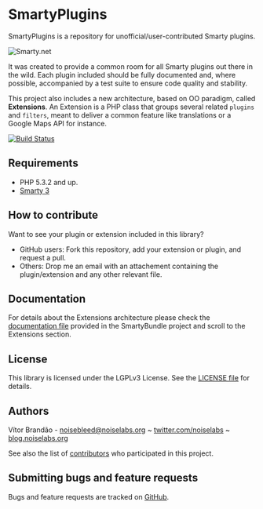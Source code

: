 SmartyPlugins
=============

SmartyPlugins is a repository for unofficial/user-contributed Smarty plugins. 

![Smarty.net](http://www.smarty.net/images/icons/smarty-80x15.png)

It was created to provide a common room for all Smarty plugins out there in the wild. Each plugin included should be fully documented and, where possible, accompanied by a test suite to ensure code quality and stability.

This project also includes a new architecture, based on OO paradigm, called **Extensions**. An Extension is a PHP class that groups several related `plugins` and `filters`, meant to deliver a common feature like translations or a Google Maps API for instance.

[![Build Status](https://secure.travis-ci.org/noiselabs/SmartyPlugins.png)](http://travis-ci.org/noiselabs/SmartyPlugins)

Requirements
------------

* PHP 5.3.2 and up.
* [Smarty 3](http://www.smarty.net)

How to contribute
-----------------

Want to see your plugin or extension included in this library? 

* GitHub users: Fork this repository, add your extension or plugin, and request a pull.
* Others: Drop me an email with an attachement containing the plugin/extension and any other relevant file.

Documentation
-------------

For details about the Extensions architecture please check the [documentation file](https://github.com/noiselabs/SmartyBundle/blob/master/Resources/doc/index.rst) provided in the SmartyBundle project and scroll to the Extensions section.

License
-------

This library is licensed under the LGPLv3 License. See the [LICENSE file](https://github.com/noiselabs/SmartyPlugins/blob/master/LICENSE) for details.

Authors
-------

Vítor Brandão - <noisebleed@noiselabs.org> ~ [twitter.com/noiselabs](http://twitter.com/noiselabs) ~ [blog.noiselabs.org](http://blog.noiselabs.org)

See also the list of [contributors](https://github.com/noiselabs/SmartyPlugins/contributors) who participated in this project.

Submitting bugs and feature requests
------------------------------------

Bugs and feature requests are tracked on [GitHub](https://github.com/noiselabs/SmartyPlugins/issues).
